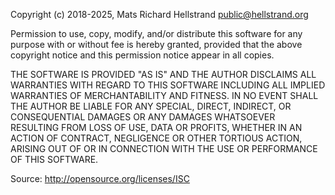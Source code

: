 Copyright (c) 2018-2025, Mats Richard Hellstrand <public@hellstrand.org>

Permission to use, copy, modify, and/or distribute this software for any purpose with or without fee is
hereby granted, provided that the above copyright notice and this permission notice appear in all copies.

THE SOFTWARE IS PROVIDED "AS IS" AND THE AUTHOR DISCLAIMS ALL WARRANTIES WITH REGARD TO THIS SOFTWARE INCLUDING
ALL IMPLIED WARRANTIES OF MERCHANTABILITY AND FITNESS. IN NO EVENT SHALL THE AUTHOR BE LIABLE FOR ANY SPECIAL,
DIRECT, INDIRECT, OR CONSEQUENTIAL DAMAGES OR ANY DAMAGES WHATSOEVER RESULTING FROM LOSS OF USE, DATA OR PROFITS,
WHETHER IN AN ACTION OF CONTRACT, NEGLIGENCE OR OTHER TORTIOUS ACTION, ARISING OUT OF OR IN CONNECTION WITH
THE USE OR PERFORMANCE OF THIS SOFTWARE.

Source: http://opensource.org/licenses/ISC
